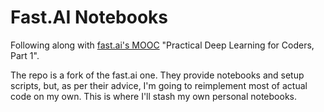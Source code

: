 # Fast.AI Notebooks 

Following along with [fast.ai's MOOC](http://course.fast.ai/index.html) "Practical Deep Learning for Coders, Part 1".

The repo is a fork of the fast.ai one. They provide notebooks and setup scripts, but, as per their advice, I'm going to reimplement most of actual code on my own. This is where I'll stash my own personal notebooks.
